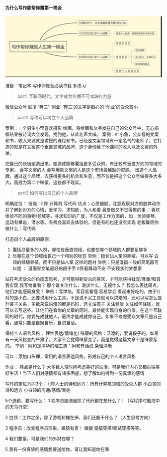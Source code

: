 
#### 为什么写作能帮你赚第一桶金
![Image text](第一讲.png)

准备：笔记本 写作训练营必读书籍 多练习

> part1 互联网时代，文字成为传播不可或缺的力量

微信公众号 回复 ‘奔三’ ‘创业’
‘奔三’的文字是戳心的
‘创业’的受众较小

> part2 写作可以树立个人品牌

案例：一个男生小莹喜欢摄影 绘画，将绘画和文字发在自己的公众号中，无心插柳结果被诗词大会发现，找到他，从此名声大噪。
案例：叶小鱼，公众号的文案和书，收入来源就是讲授的课程和书。已经是文案领域有一定名气的老师了，它打造的就是在文案这个垂直领域的品牌，这个身份给了他课程的收入以及文案的外单。

把自己的长板塑造出来。塑造成能够囊括更多受众的，有比较有垂直方向的领域的专家。
会写文案的人 会写爆款文案的人是这个市场最稀缺的资源。
塑造个人品牌，通过这个品牌，去获得更多的机会和生意，而不仅是把这个公众号做得多大多大，而成为第二个咪蒙，这些都不现实。

> part3 如何写出自己的个人品牌

明确定位：
技能：it界 计算机 写代码
优点：心思细腻，注意观察对方的肢体动作并了解到对方的心情，爱学习，求知欲，为人和善
最爱做又不觉得累的事 ：喜欢体验不同的事物/领域等，寻求知识的广度，不仅是工作方面的，如：体验弹琴，运动有攀岩，潜水等。有机会喜欢去体验的，但是有的也还没有实现
老板雇佣你做什么：写代码

打造自个人品牌的原则：
1. 囊括尽量多的人群，哪怕在垂直领域，也要在哪个领域的人群要足够多
2. 尽量在这个领域给自己一个特别的标签
举例：擅长仙人掌的养殖。可以写 白领的绿植养殖，而不只是仙人掌 这样的题材
举例：只是漫画一般的简笔画可以是 ： 漫画界文笔最好的段子手
it界最躁动不安 不安现状的梦想家

站在考虑受众的角度去思考，才可能得到受众的喜欢，才可能获得社交/尊重/和自我实现
我写给谁看？
那个谁关注什么，渴求什么，无视什么？
我怎么表达痛点，他们才能感同身受？
举例：写烘培，写容易看懂 容易学会 看起来好吃的，由于针对的是小白，还要说用什么工具，不是说不买工具就可以烘焙的，还可以写怎么提升亲子关系，多数来说烘焙的都是妈妈，还关注孩子 关注健康 关注如何赚钱，就可以去写这些。让他们在看你的文章的同时，最终能实现自身的价值。在这个互联网的时代，你要先成就他人，最终才能成就你自己。如果不考虑受众文章只是自己看，通常只能是自娱自乐，自说自话。

保持个人语言风格：
理性表达/情绪化/
咪蒙的风格：活泼的，爱说段子的。如果有一天风格变的严肃了，大家不会觉得咪蒙变了，而是觉得这篇文章不是咪蒙写的。
举例：阿和是清华的理工男：阿和有话说 条理清晰

可以：添加口头禅，常用的语言表达风格。形成自己的个人语言风格



作业：
痛点是什么？ 大多数人没时间考虑美好的生活，可是我们内心又都向往美好生活！当下人们对感情都有诸多困惑，想了解如何得到一份真挚的感情

写作的定位方向3个：
it界人士的诗和远方：所有计算机领域的受众人群
小白领的诗和远方
小白领的沟通/感情/表达


5个选题，要写什么：
1 程序员脑海里除了代码都在想什么？！（写程序时脑海中的天马行空）

2 白领：工作之余，除了游戏和摊在床，我们还能干什么？（人生思考方向）

3 程序员：改变程序员形象，媛猿有责！ 媛媛 猿猿穿搭/面试穿搭等等。

4 我们要富，可是我们的外财在哪？

5 我有一份真挚的感情想要送给你，请让我知道你在哪

